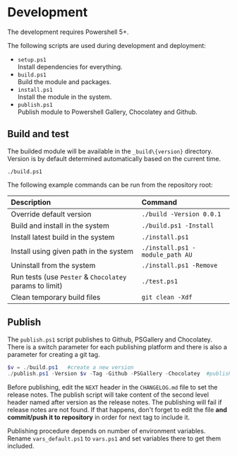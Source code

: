 # Development

The development requires Powershell 5+.

The following scripts are used during development and deployment:

- `setup.ps1`  
Install dependencies for everything.
- `build.ps1`  
Build the module and packages.
- `install.ps1`  
Install the module in the system.
- `publish.ps1`  
Publish module to Powershell Gallery, Chocolatey and Github.


## Build and test

The builded module will be available in the `_build\{version}` directory. Version is by default determined automatically based on the current time.

```
./build.ps1
```
The following example commands can be run from the repository root:

| Description                                             | Command                         |
| :---                                                    | :---                            |
| Override default version                                | `./build -Version 0.0.1`        |
| Build and install in the system                         | `./build.ps1 -Install`          |
| Install latest build in the system                      | `./install.ps1`                 |
| Install using given path in the system                  | `./install.ps1 -module_path AU` |
| Uninstall from the system                               | `./install.ps1 -Remove`         |
| Run tests (use `Pester` & `Chocolatey` params to limit) | `./test.ps1`                    |
| Clean temporary build files                             | `git clean -Xdf`                |


## Publish

The `publish.ps1` script publishes to Github, PSGallery and Chocolatey. There is a switch parameter for each publishing platform and there is also a parameter for creating a git tag.

```powershell
$v = ./build.ps1   #create a new version
./publish.ps1 -Version $v -Tag -Github -PSGallery -Chocolatey  #publish everywhere
```

Before publishing, edit the `NEXT` header in the `CHANGELOG.md` file to set the release notes. The publish script will take content of the second level header named after version as the release notes. The publishing will fail if release notes are not found. If that happens, don't forget to edit the file **and commit/push it to repository** in order for next tag to include it.

Publishing procedure depends on number of environment variables. Rename `vars_default.ps1` to `vars.ps1` and set variables there to get them included.
